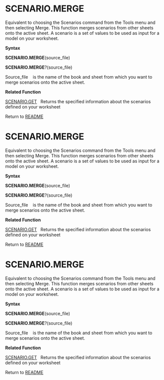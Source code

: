 # SCENARIO.MERGE

Equivalent to choosing the Scenarios command from the Tools menu and
then selecting Merge. This function merges scenarios from other sheets
onto the active sheet. A scenario is a set of values to be used as input
for a model on your worksheet.

**Syntax**

**SCENARIO.MERGE**(source\_file)

**SCENARIO.MERGE**?(source\_file)

Source\_file&nbsp;&nbsp;&nbsp;&nbsp;is the name of the book and sheet
from which you want to merge scenarios onto the active sheet.

**Related Function**

[SCENARIO.GET](SCENARIO.GET.md)&nbsp;&nbsp;&nbsp;Returns the specified information about
the scenarios defined on your worksheet



Return to [README](README.md#S)

# SCENARIO.MERGE

Equivalent to choosing the Scenarios command from the Tools menu and
then selecting Merge. This function merges scenarios from other sheets
onto the active sheet. A scenario is a set of values to be used as input
for a model on your worksheet.

**Syntax**

**SCENARIO.MERGE**(source\_file)

**SCENARIO.MERGE**?(source\_file)

Source\_file&nbsp;&nbsp;&nbsp;&nbsp;is the name of the book and sheet
from which you want to merge scenarios onto the active sheet.

**Related Function**

[SCENARIO.GET](SCENARIO.GET.md)&nbsp;&nbsp;&nbsp;Returns the specified information about
the scenarios defined on your worksheet



Return to [README](README.md#S)

# SCENARIO.MERGE

Equivalent to choosing the Scenarios command from the Tools menu and
then selecting Merge. This function merges scenarios from other sheets
onto the active sheet. A scenario is a set of values to be used as input
for a model on your worksheet.

**Syntax**

**SCENARIO.MERGE**(source\_file)

**SCENARIO.MERGE**?(source\_file)

Source\_file&nbsp;&nbsp;&nbsp;&nbsp;is the name of the book and sheet
from which you want to merge scenarios onto the active sheet.

**Related Function**

[SCENARIO.GET](SCENARIO.GET.md)&nbsp;&nbsp;&nbsp;Returns the specified information about
the scenarios defined on your worksheet



Return to [README](README.md#S)

